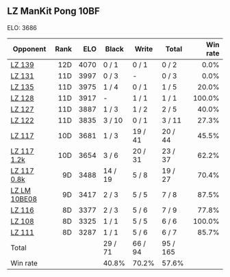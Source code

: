 ## LZ ManKit Pong 10BF ##

ELO: 3686

Opponent | Rank | ELO | Black | Write | Total | Win rate
---------|-----:|----:|-------|-------|-------|-------:
[LZ 139](LZ%20139.md) | 12D | 4070 | 0 / 1 | 0 / 1 | 0 / 2 | 0.0%
[LZ 131](LZ%20131.md) | 11D | 3997 | 0 / 3 | - | 0 / 3 | 0.0%
[LZ 135](LZ%20135.md) | 11D | 3975 | 1 / 4 | 0 / 1 | 1 / 5 | 20.0%
[LZ 128](LZ%20128.md) | 11D | 3917 | - | 1 / 1 | 1 / 1 | 100.0%
[LZ 127](LZ%20127.md) | 11D | 3887 | 1 / 3 | 1 / 2 | 2 / 5 | 40.0%
[LZ 122](LZ%20122.md) | 11D | 3835 | 3 / 10 | 0 / 1 | 3 / 11 | 27.3%
[LZ 117](LZ%20117.md) | 10D | 3681 | 1 / 3 | 19 / 41 | 20 / 44 | 45.5%
[LZ 117 1.2k](LZ%20117%201.2k.md) | 10D | 3654 | 3 / 6 | 20 / 31 | 23 / 37 | 62.2%
[LZ 117 0.8k](LZ%20117%200.8k.md) | 9D | 3488 | 14 / 19 | 5 / 8 | 19 / 27 | 70.4%
[LZ LM 10BE08](LZ%20LM%2010BE08.md) | 9D | 3417 | 2 / 3 | 5 / 5 | 7 / 8 | 87.5%
[LZ 116](LZ%20116.md) | 8D | 3377 | 2 / 3 | 5 / 6 | 7 / 9 | 77.8%
[LZ 108](LZ%20108.md) | 8D | 3325 | 1 / 1 | 5 / 5 | 6 / 6 | 100.0%
[LZ 111](LZ%20111.md) | 8D | 3287 | 1 / 1 | 5 / 6 | 6 / 7 | 85.7%
Total | | | 29 / 71 | 66 / 94 | 95 / 165 | 
Win rate| | | 40.8% | 70.2% | 57.6% | 
